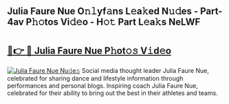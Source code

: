 ## Julia Faure Nue O𝚗𝚕yf𝚊ns L𝚎a𝚔ed N𝚞𝚍es - Part-4av P𝚑𝚘tos Vi𝚍𝚎o - H𝚘𝚝 Part L𝚎a𝚔s NeLWF

# <h2><a href="http://kf0xf4.oniu.top/?m=Julia+Faure+Nue">🔗👉 🔴 Julia Faure Nue P𝚑ot𝚘𝚜 V𝚒d𝚎o</a></h2>

[![Julia Faure Nue Nu𝚍e𝚜](https://i.imgur.com/0qMVB7G.gif)](http://kf0xf4.oniu.top/?m=Julia+Faure+Nue)
Social media thought leader Julia Faure Nue, celebrated for sharing dance and lifestyle information through performances and personal blogs. Inspiring coach Julia Faure Nue, celebrated for their ability to bring out the best in their athletes and teams.  
